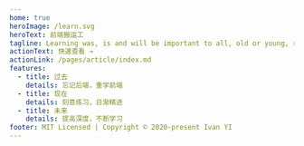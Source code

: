 ```yaml
---
home: true
heroImage: /learn.svg
heroText: 前端搬运工
tagline: Learning was, is and will be important to all, old or young, rich or poor.
actionText: 快速查看 →
actionLink: /pages/article/index.md
features:
  - title: 过去
    details: 忘记后端，重学前端
  - title: 现在
    details: 刻意练习，日渐精进
  - title: 未来
    details: 提高深度，不断学习
footer: MIT Licensed | Copyright © 2020-present Ivan YI
---
```

